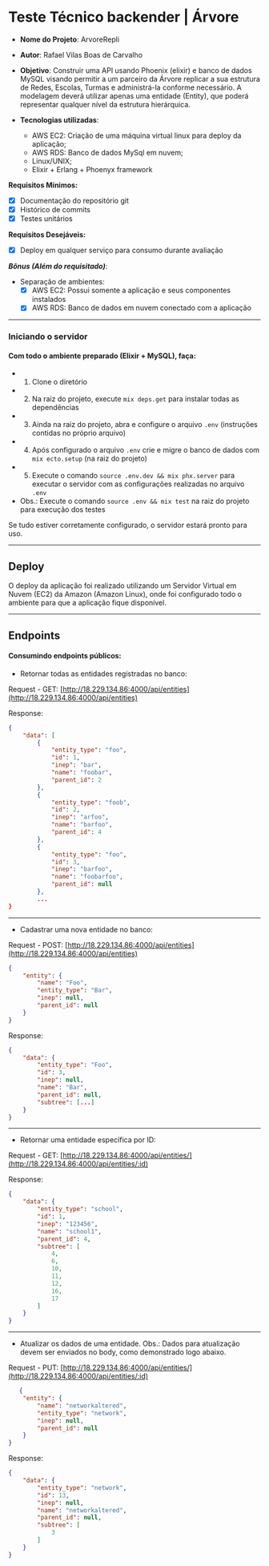 # Teste Técnico backender | Árvore


* **Nome do Projeto**: ArvoreRepli
* **Autor**: Rafael Vilas Boas de Carvalho
* **Objetivo**: Construir uma API usando Phoenix (elixir) e banco de dados MySQL visando permitir a um parceiro da Árvore replicar a sua estrutura de Redes, Escolas, Turmas e administrá-la conforme necessário. 
A modelagem deverá utilizar apenas uma entidade (Entity), que poderá representar qualquer nível da estrutura hierárquica.
 
* **Tecnologias utilizadas**:
  * AWS EC2: Criação de uma máquina virtual linux para deploy da aplicação;
  * AWS RDS: Banco de dados MySql em nuvem;
  * Linux/UNIX;
  * Elixir + Erlang + Phoenyx framework

**Requisitos Mínimos:**
- [x] Documentação do repositório git 
- [x] Histórico de commits
- [x] Testes unitários

**Requisitos Desejáveis:**
- [x] Deploy em qualquer serviço para consumo durante avaliação 

***Bônus (Além do requisitado)***:
- Separação de ambientes:
  - [x] AWS EC2: Possui somente a aplicação e seus componentes instalados
  - [x] AWS RDS: Banco de dados em nuvem conectado com a aplicação 

----

### Iniciando o servidor
#### Com todo o ambiente preparado (Elixir + MySQL), faça:
  * 1. Clone o diretório
  * 2. Na raiz do projeto, execute `mix deps.get` para instalar todas as dependências
  * 3. Ainda na raiz do projeto, abra e configure o arquivo `.env` (instruções contidas no próprio arquivo)
  * 4. Após configurado o arquivo `.env` crie e migre o banco de dados com `mix ecto.setup` (na raiz do projeto)
  * 5. Execute o comando `source .env.dev && mix phx.server` para executar o servidor com as configurações realizadas no arquivo `.env`
  *  Obs.: Execute o comando `source .env && mix test` na raiz do projeto para execução dos testes

Se tudo estiver corretamente configurado, o servidor estará pronto para uso.

----

## Deploy

O deploy da aplicação foi realizado utilizando um Servidor Virtual em Nuvem (EC2) da Amazon (Amazon Linux), onde foi configurado todo o ambiente para que a aplicação fique disponível.

---
## Endpoints
#### Consumindo endpoints públicos:

* Retornar todas as entidades registradas no banco:

Request - GET: [http://18.229.134.86:4000/api/entities](http://18.229.134.86:4000/api/entities)

Response: 
```json
{
	"data": [
		{
			"entity_type": "foo",
			"id": 1,
			"inep": "bar",
			"name": "foobar",
			"parent_id": 2
		},
		{
			"entity_type": "foob",
			"id": 2,
			"inep": "arfoo",
			"name": "barfoo",
			"parent_id": 4
		},
		{
			"entity_type": "foo",
			"id": 3,
			"inep": "barfoo",
			"name": "foobarfoo",
			"parent_id": null
		},
        ...
}
```
------------
  * Cadastrar uma nova  entidade no banco:

    

Request - POST: [http://18.229.134.86:4000/api/entities](http://18.229.134.86:4000/api/entities) 
```json
{
    "entity": {
        "name": "Foo",
        "entity_type": "Bar",
        "inep": null,
        "parent_id": null
    }
}
```
Response:
```json
{
	"data": {
		"entity_type": "Foo",
		"id": 3,
		"inep": null,
		"name": "Bar",
		"parent_id": null,
		"subtree": [...]
	}
}
```
------------
 * Retornar uma entidade específica por ID:

Request - GET: [http://18.229.134.86:4000/api/entities/](http://18.229.134.86:4000/api/entities/:id)<idDaEntidade>

Response:
```json
{
	"data": {
		"entity_type": "school",
		"id": 1,
		"inep": "123456",
		"name": "school1",
		"parent_id": 4,
		"subtree": [
			4,
			6,
			10,
			11,
			12,
			16,
			17
		]
	}
}
```
------------
   * Atualizar os dados de uma entidade. Obs.: Dados para atualização devem ser enviados no body, como demonstrado logo abaixo.

Request - PUT: [http://18.229.134.86:4000/api/entities/](http://18.229.134.86:4000/api/entities/:id)<idDaEntidade>
```json
   {
    "entity": {
        "name": "networkaltered",
        "entity_type": "network",
        "inep": null,
        "parent_id": null
    }
}
```

Response:
```json
{
	"data": {
		"entity_type": "network",
		"id": 13,
		"inep": null,
		"name": "networkaltered",
		"parent_id": null,
		"subtree": [
			3
		]
	}
}
```

